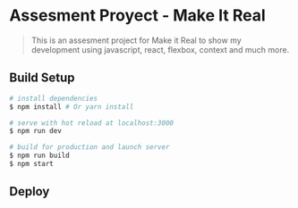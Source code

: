 
# Assesment Proyect - Make It Real

> This is an assesment project for Make it Real to show my development using javascript, react, flexbox, context and much more.

## Build Setup

``` bash
# install dependencies
$ npm install # Or yarn install

# serve with hot reload at localhost:3000
$ npm run dev

# build for production and launch server
$ npm run build
$ npm start

```
## Deploy
